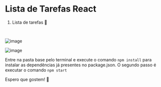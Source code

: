 

# Lista de Tarefas React

1. Lista de tarefas 📝
<br>

![image](https://user-images.githubusercontent.com/62851616/148600907-565b0d09-2230-4a3e-9837-70177e3128ac.png)

![image](https://user-images.githubusercontent.com/62851616/148600957-765534c3-dc7d-429d-92f1-5e0ef669d3c1.png)

Entre na pasta base pelo terminal e execute o comando `npm install` para instalar as dependências já presentes no package.json. O segundo passo é executar o comando  `npm start`

Espero que gostem! 👋



